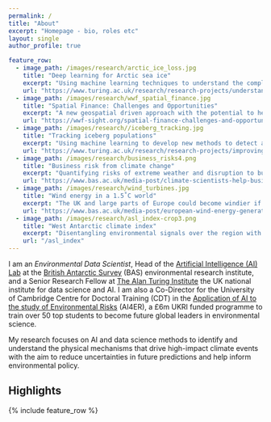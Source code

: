 ```yaml
---
permalink: /
title: "About"
excerpt: "Homepage - bio, roles etc"
layout: single
author_profile: true

feature_row:
  - image_path: /images/research/arctic_ice_loss.jpg
    title: "Deep learning for Arctic sea ice"
    excerpt: "Using machine learning techniques to understand the complex interactions between climate and Arctic sea ice"
    url: "https://www.turing.ac.uk/research/research-projects/understanding-arctic-sea-ice-loss"
  - image_path: /images/research/wwf_spatial_finance.jpg
    title: "Spatial Finance: Challenges and Opportunities"
    excerpt: "A new geospatial driven approach with the potential to help financial markets"
    url: "https://wwf-sight.org/spatial-finance-challenges-and-opportunities/"
  - image_path: /images/research//iceberg_tracking.jpg
    title: "Tracking iceberg populations"
    excerpt: "Using machine learning to develop new methods to detect and track icebergs in radar satellite imagery"
    url: "https://www.turing.ac.uk/research/research-projects/improving-tracking-iceberg-populations-southern-ocean"
  - image_path: /images/research/business_risks4.png
    title: "Business risk from climate change"
    excerpt: "Quantifying risks of extreme weather and disruption to businesses and supply chains"
    url: "https://www.bas.ac.uk/media-post/climate-scientists-help-businesses-tackle-climate-change/"
  - image_path: /images/research/wind_turbines.jpg
    title: "Wind energy in a 1.5˚C world"
    excerpt: "The UK and large parts of Europe could become windier if global temperatures reach 1.5˚C above pre-industrial levels"
    url: "https://www.bas.ac.uk/media-post/european-wind-energy-generation-potential-in-a-1-5%cb%9ac-warmer-world/"
  - image_path: /images/research/asl_index-crop3.png
    title: "West Antarctic climate index"
    excerpt: "Disentangling environmental signals over the region with greatest climate variability in the Southern Hemisphere"
    url: "/asl_index"
---
```


I am an _Environmental Data Scientist_, Head of the [Artificial Intelligence (AI) Lab](http://www.bas.ac.uk/ai) at the [British Antarctic Survey](http://www.bas.ac.uk) (BAS) environmental research institute, and a Senior Research Fellow at [The Alan Turing Institute](https://www.turing.ac.uk/) the UK national institute for data science and AI. 
I am also a Co-Director for the University of Cambridge Centre for Doctoral Training (CDT) in the [Application of AI to the study of Environmental Risks](https://ai4er-cdt.esc.cam.ac.uk/) (AI4ER), a £6m UKRI funded programme to train over 50 top students to become future global leaders in environmental science. 

My research focuses on AI and data science methods to identify and understand the physical mechanisms that drive high-impact climate events with the aim to reduce uncertainties in future predictions and help inform environmental policy. 
<!-- From 2021 I will also lead a new research programme to develop Digital Twins of the natural environment. -->

<!-- I am an _Environmental Data Scientist_ at the British Antarctic Survey ([BAS](http://www.bas.ac.uk))
and [The Alan Turing Institute](https://www.turing.ac.uk/).
My research focuses on artificial intelligence and data science 
to identify and understand the physical mechanisms that drive 
high-impact climate events with the aim to reduce uncertainties 
in future predictions and help inform environmental policy. 
I also lead a new research programme to develop Digital Twins of 
the natural environment. -->
 
<!-- My primary roles are: 
* Leader of the [BAS AI Lab](http://www.bas.ac.uk/ai)
* Senior Research Fellow at [The Alan Turing Institute](https://www.turing.ac.uk/)
* Co-Director of the UKRI Centre for Doctoral Training (CDT) in 
[AI for Environmental Risks (AI4ER)](https://ai4er-cdt.esc.cam.ac.uk/) at the University of Cambridge. -->

<!-- ---

<span style="color:red"> We are hiring:</span>
* [Postdoctoral Research Associate, Environmental Sensors](https://cezanneondemand.intervieweb.it/turing/jobs/postdoctoral_research_associate_environmental_sensors_11807/en/)
* [Postdoctoral Research Associate, Machine Learning and Food Security](https://cezanneondemand.intervieweb.it/turing/jobs/postdoctoral_research_associate_machine_learning_and_food_security_11818/en/)


--- -->

## Highlights

{% include feature_row %}